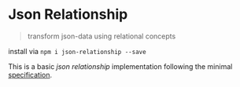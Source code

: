 # Json Relationship

> transform json-data using relational concepts

install via `npm i json-relationship --save`

This is a basic *json relationship* implementation following the minimal [specification](./Specification.md).
